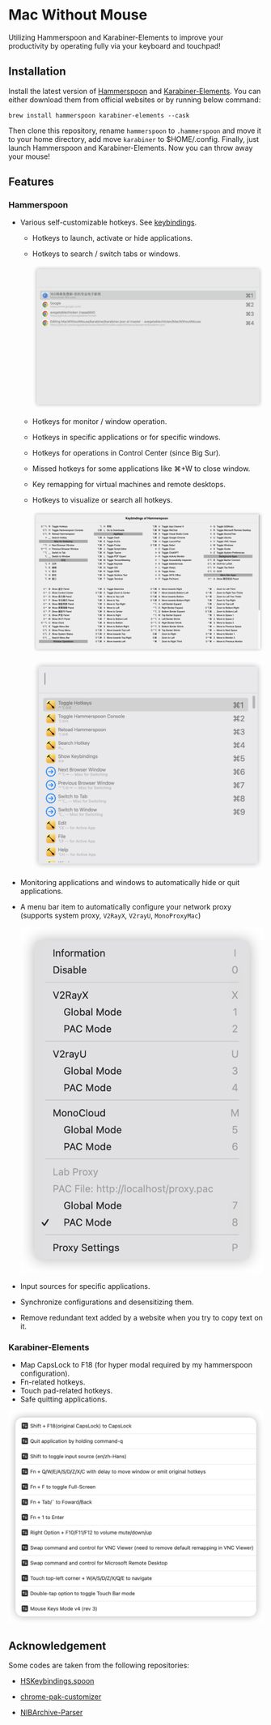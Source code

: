 # Mac Without Mouse

Utilizing Hammerspoon and Karabiner-Elements to improve your productivity by operating fully via your keyboard and touchpad!

## Installation

Install the latest version of [Hammerspoon](https://www.hammerspoon.org/) and [Karabiner-Elements](https://karabiner-elements.pqrs.org/). You can either download them from official websites or by running below command:

```shell
brew install hammerspoon karabiner-elements --cask
```

Then clone this repository, rename `hammerspoon` to `.hammerspoon` and move it to your home directory, add  move `karabiner` to $HOME/.config. Finally, just launch Hammerspoon and Karabiner-Elements. Now you can throw away your mouse!

## Features

### Hammerspoon

- Various self-customizable hotkeys. See [keybindings](./hammerspoon/config/keybindings.json).

  - Hotkeys to launch, activate or hide applications.

  - Hotkeys to search / switch tabs or windows.

    ![image-20231102163300185](./assets/switch-tabs.png)

  - Hotkeys for monitor / window operation.

  - Hotkeys in specific applications or for specific windows.

  - Hotkeys for operations in Control Center (since Big Sur).

  - Missed hotkeys for some applications like ⌘+W to close window.

  - Key remapping for virtual machines and remote desktops.

  - Hotkeys to visualize or search all hotkeys.

    ![image-20231102162841696](./assets/show-keybindings.png)

    ![image-20231102162809074](./assets/search-keybindings.png)

- Monitoring applications and windows to automatically hide or quit applications.

- A menu bar item to automatically configure your network proxy (supports system proxy, `V2RayX`, `V2rayU`, `MonoProxyMac`)

  ![image-20231102162917625](./assets/proxymenu.png)

- Input sources for specific applications.

- Synchronize configurations and desensitizing them.

- Remove redundant text added by a website when you try to copy text on it.

### Karabiner-Elements

- Map CapsLock to F18 (for hyper modal required by my hammerspoon configuration).
- Fn-related hotkeys.
- Touch pad-related hotkeys.
- Safe quitting applications.

![image-20231102162952494](./assets/karabiner-complex.png)

## Acknowledgement

Some codes are taken from the following repositories:

- [HSKeybindings.spoon](https://github.com/Hammerspoon/Spoons/tree/master/Source/HSKeybindings.spoon)

- [chrome-pak-customizer](https://github.com/myfreeer/chrome-pak-customizer)

- [NIBArchive-Parser](https://github.com/MatrixEditor/nibarchive)
